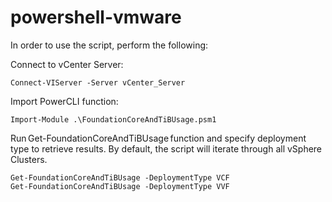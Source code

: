 # powershell-vmware

In order to use the script, perform the following:

Connect to vCenter Server:
```
Connect-VIServer -Server vCenter_Server
```

Import PowerCLI function: 
```
Import-Module .\FoundationCoreAndTiBUsage.psm1
```

Run Get-FoundationCoreAndTiBUsage function and specify deployment type to retrieve results. By default, the script will iterate through all vSphere Clusters.
```
Get-FoundationCoreAndTiBUsage -DeploymentType VCF
Get-FoundationCoreAndTiBUsage -DeploymentType VVF
```
